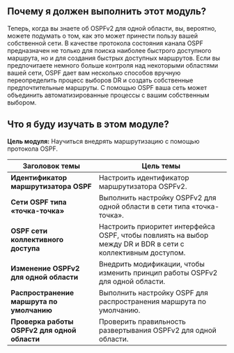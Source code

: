 <!-- 2.0.1 -->
##  Почему я должен выполнить этот модуль?

Теперь, когда вы знаете об OSPFv2 для одной области, вы, вероятно, можете подумать о том, как это может принести пользу вашей собственной сети. В качестве протокола состояния канала OSPF предназначен не только для поиска наиболее быстрого доступного маршрута, но и для создания быстрых доступных маршрутов. Если вы предпочитаете немного больше контроля над некоторыми областями вашей сети, OSPF дает вам несколько способов вручную переопределить процесс выборов DR и создать собственные предпочтительные маршруты. С помощью OSPF ваша сеть может объединить автоматизированные процессы с вашим собственным выбором.

<!-- 2.0.2 -->
##  Что я буду изучать в этом модуле?

**Цель модуля:** Научиться внедрять маршрутизацию с помощью протокола OSPF.

| **Заголовок темы** | **Цель темы** |
| --- | --- |
| **Идентификатор маршрутизатора OSPF** | Настроить идентификатор маршрутизатора OSPFv2. |
| **Сети OSPF типа «точка-точка»** | Выполнить настройку OSPFv2 для одной области в сети типа «точка-точка». |
| **OSPF сети коллективного доступа** | Настроить приоритет интерфейса OSPF, чтобы повлиять на выбор между DR и BDR в сети с коллективным доступом. |
| **Изменение OSPFv2 для одной области** | Внедрить модификации, чтобы изменить принцип работы OSPFv2 для одной области. |
| **Распространение маршрута по умолчанию** | Выполнить настройку OSPF для распространения маршрута по умолчанию. |
| **Проверка работы OSPFv2 для одной области** | Проверить правильность развертывания OSPFv2 для одной области. |

